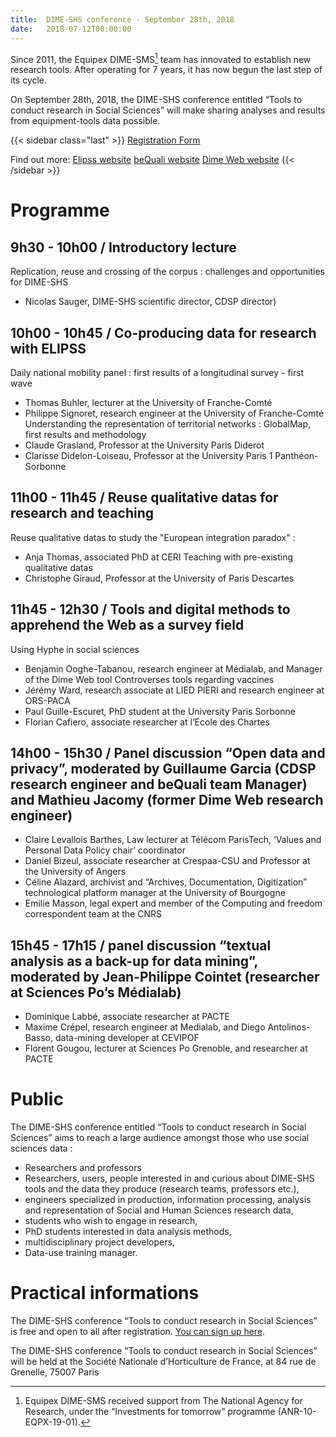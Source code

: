 ```yaml
---
title:  DIME-SHS conference - September 28th, 2018
date:   2018-07-12T00:00:00
---
```


Since 2011, the Equipex DIME-SMS[^1] team has innovated to establish new research tools. After operating for 7 years, it has now begun the last step of its cycle.

On September 28th, 2018, the DIME-SHS conference entitled “Tools to conduct research in Social Sciences” will make sharing analyses and results from equipment-tools data possible.

<!--more-->

{{< sidebar class="last" >}}
[Registration Form](https://framaforms.org/colloque-dime-shs-des-instruments-au-service-de-la-recherche-en-sciences-sociales-1529765747)

Find out more:
[Elipss website](http://quanti.dime-shs.sciences-po.fr/en/)
[beQuali website](http://bequali.fr/en/)
[Dime Web website](http://dimeweb.dime-shs.sciences-po.fr/)
{{< /sidebar >}}

# Programme
## 9h30 - 10h00 / Introductory lecture
Replication, reuse and crossing of the corpus : challenges and opportunities for DIME-SHS
-  Nicolas Sauger, DIME-SHS scientific director, CDSP director)

## 10h00 - 10h45 / Co-producing data for research with ELIPSS
Daily national mobility panel : first results of a longitudinal survey - first wave
- Thomas Buhler, lecturer at the University of Franche-Comté
- Philippe Signoret, research engineer at the University of Franche-Comté
Understanding the representation of territorial networks : GlobalMap, first results and methodology
- Claude Grasland, Professor at the University Paris Diderot
- Clarisse Didelon-Loiseau, Professor at the University Paris 1 Panthéon-Sorbonne

## 11h00 - 11h45 / Reuse qualitative datas for research and teaching
Reuse qualitative datas to study the "European integration paradox" :
- Anja Thomas, associated PhD at CERI
Teaching with pre-existing qualitative datas
- Christophe Giraud, Professor at the University of Paris Descartes

## 11h45 - 12h30 / Tools and digital methods to apprehend the Web as a survey field
Using Hyphe in social sciences
- Benjamin Ooghe-Tabanou, research engineer at Médialab, and Manager of the Dime Web tool
Controverses tools regarding vaccines
- Jérémy Ward, research associate at LIED PIERI and research engineer at ORS-PACA
- Paul Guille-Escuret, PhD student at the University Paris Sorbonne
- Florian Cafiero, associate researcher at l’Ecole des Chartes

## 14h00 - 15h30 / Panel discussion “Open data and privacy”, moderated by Guillaume Garcia (CDSP research engineer and beQuali team Manager) and Mathieu Jacomy (former Dime Web research engineer)
- Claire Levallois Barthes, Law lecturer at Télécom ParisTech, ‘Values and Personal Data Policy chair’ coordinator
- Daniel Bizeul, associate researcher at Crespaa-CSU and Professor at the University of Angers
- Céline Alazard, archivist and “Archives, Documentation, Digitization” technological platform manager at the University of Bourgogne
- Emilie Masson, legal expert and member of the Computing and freedom correspondent team at the CNRS

## 15h45 - 17h15 / panel discussion “textual analysis as a back-up for data mining”, moderated by Jean-Philippe Cointet (researcher at Sciences Po’s Médialab)
- Dominique Labbé, associate researcher at PACTE
- Maxime Crépel, research engineer at Medialab, and Diego Antolinos-Basso, data-mining developer at CEVIPOF
- Florent Gougou, lecturer at Sciences Po Grenoble, and researcher at PACTE

# Public
The DIME-SHS conference entitled “Tools to conduct research in Social Sciences” aims to reach a large audience amongst those who use social sciences data :  
- Researchers and professors
- Researchers, users, people interested in and curious about DIME-SHS tools and the data they produce (research teams, professors etc.),
- engineers specialized in production, information processing, analysis and representation of Social and Human Sciences research data,
- students who wish to engage in research,
- PhD students interested in data analysis methods,
- multidisciplinary project developers,
- Data-use training manager.


# Practical informations
The DIME-SHS conference “Tools to conduct research in Social Sciences” is free and open to all after registration. [You can sign up here](https://framaforms.org/colloque-dime-shs-des-instruments-au-service-de-la-recherche-en-sciences-sociales-1529765747).

The DIME-SHS conference “Tools to conduct research in Social Sciences” will be held at the Société Nationale d’Horticulture de France, at 84 rue de Grenelle, 75007 Paris

[^1]: Equipex DIME-SMS received support from The National Agency for Research, under the “Investments for tomorrow” programme (ANR-10-EQPX-19-01).
